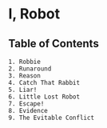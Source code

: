 # I, Robot

## Table of Contents

```
1. Robbie
2. Runaround
3. Reason
4. Catch That Rabbit
5. Liar!
6. Little Lost Robot
7. Escape!
8. Evidence
9. The Evitable Conflict
```
